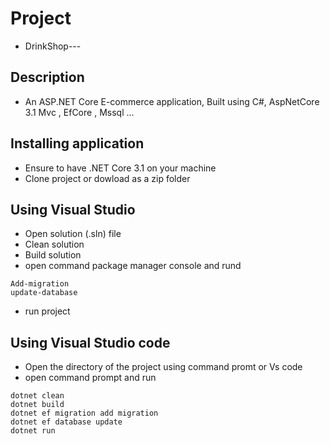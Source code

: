 # Project 
* DrinkShop---

## Description
* An ASP.NET Core E-commerce application, Built using C#, AspNetCore 3.1 Mvc , EfCore , Mssql ...

## Installing application
* Ensure to have .NET Core 3.1 on your machine
* Clone project or dowload as a zip folder

## Using Visual Studio 
* Open solution (.sln) file 
* Clean solution
* Build solution
* open command  package manager console and rund
```
Add-migration
update-database
```
* run project


## Using Visual Studio code
* Open the directory of the project using command promt or Vs code 
* open command prompt and run 
```
dotnet clean 
dotnet build
dotnet ef migration add migration
dotnet ef database update
dotnet run
```





